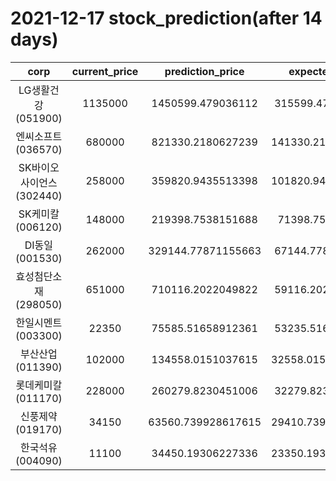 # 2021-12-17 stock_prediction(after 14 days)

|   corp   |   current_price   |   prediction_price   |   expected_profit   |
|:--------:|:-----------------:|:--------------------:|:-------------------:|
|LG생활건강(051900)|1135000|1450599.479036112|315599.4790361121|
|엔씨소프트(036570)|680000|821330.2180627239|141330.21806272387|
|SK바이오사이언스(302440)|258000|359820.9435513398|101820.94355133979|
|SK케미칼(006120)|148000|219398.7538151688|71398.7538151688|
|DI동일(001530)|262000|329144.77871155663|67144.77871155663|
|효성첨단소재(298050)|651000|710116.2022049822|59116.20220498217|
|한일시멘트(003300)|22350|75585.51658912361|53235.51658912361|
|부산산업(011390)|102000|134558.0151037615|32558.015103761514|
|롯데케미칼(011170)|228000|260279.8230451006|32279.82304510061|
|신풍제약(019170)|34150|63560.739928617615|29410.739928617615|
|한국석유(004090)|11100|34450.19306227336|23350.193062273363|
